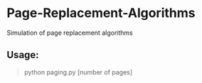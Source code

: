# Page-Replacement-Algorithms
Simulation of page replacement algorithms
## Usage: 
> python paging.py [number of pages]
